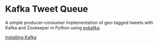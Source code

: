 # Kafka Tweet Queue
A simple producer-consumer implementation of geo-tagged tweets with Kafka and Zookeeper in Python using [pykafka](https://github.com/Parsely/pykafka).

[Installing Kafka](https://www.digitalocean.com/community/tutorials/how-to-install-apache-kafka-on-ubuntu-14-04)
